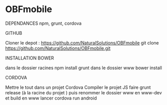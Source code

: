 # OBFmobile

DEPENDANCES npm, grunt, cordova

GITHUB

Cloner le depot : https://github.com/NaturalSolutions/OBFmobile 
git clone https://github.com/NaturalSolutions/OBFmobile.git

INSTALLATION BOWER

dans le dossier racines npm install grunt
dans le dossier www bower install


CORDOVA

Mettre le tout dans un projet Cordova
Compiler le projet JS faire grunt release (à la racine du projet )
puis renommer le dossier www en www-dev et build en www
lancer cordova run android